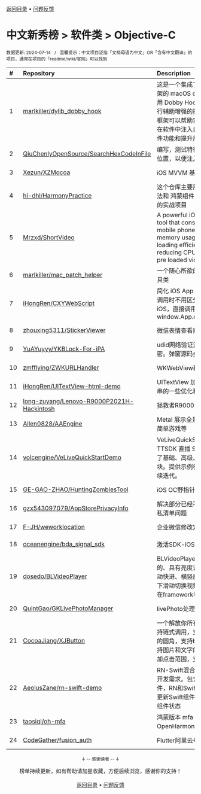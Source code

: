 <a href="https://gitee.com/GrowingGit/GitHub-Chinese-Top-Charts#github中文排行榜">返回目录</a> • <a href="/content/docs/feedback.md">问题反馈</a>

# 中文新秀榜 > 软件类 > Objective-C
<sub>数据更新: 2024-07-14&nbsp;&nbsp;&nbsp;/&nbsp;&nbsp;&nbsp;温馨提示：中文项目泛指「文档母语为中文」OR「含有中文翻译」的项目，通常在项目的「readme/wiki/官网」可以找到</sub>

|#|Repository|Description|Stars|Updated|Created|
|:-|:-|:-|:-|:-|:-|
|1|[marlkiller/dylib_dobby_hook](https://github.com/marlkiller/dylib_dobby_hook)|这是一个集成了 Dobby Hook 框架的 macOS dylib 项目，通过使用 Dobby Hook 框架来对软件进行辅助增强的操作。Dobby Hook 框架可以帮助实现钩子函数，从而在软件中注入自定义代码，拓展软件功能和提升用户体验。|179|2024-07-13|2024-01-14|
|2|[QiuChenlyOpenSource/SearchHexCodeInFile](https://github.com/QiuChenlyOpenSource/SearchHexCodeInFile)|编写，测试特征码在文件中的相对位置，以便注入绝对地址。|51|2024-03-15|2023-10-13|
|3|[Xezun/XZMocoa](https://github.com/Xezun/XZMocoa)|iOS MVVM 基础框架|34|2024-07-09|2023-08-06|
|4|[hi-dhl/HarmonyPractice](https://github.com/hi-dhl/HarmonyPractice)|这个仓库主要用于演示 ArkTS 语法和 鸿蒙组件的使用，以及鸿蒙的实战项目|31|2024-01-28|2024-01-20|
|5|[Mrzxd/ShortVideo](https://github.com/Mrzxd/ShortVideo)|A powerful iOS short video SDK tool that considers various mobile phone performance, memory usage optimization, loading efficiency optimization, reducing CPU usage, optimizing pre loaded videos throug ...|18|2024-03-30|2024-03-26|
|6|[marlkiller/mac_patch_helper](https://github.com/marlkiller/mac_patch_helper)|一个随心所欲的 macOS Patch 工具类|17|2024-07-11|2024-04-09|
|7|[iHongRen/CXYWebScript](https://github.com/iHongRen/CXYWebScript)|简化 iOS App 与 H5 交互，H5在调用时不用区分Android还是iOS，直接调用方法 window.App.onSayHello('Hello')|15|2024-04-30|2024-04-10|
|8|[zhouxing5311/StickerViewer](https://github.com/zhouxing5311/StickerViewer)|微信表情查看器|11|2024-02-28|2024-02-27|
|9|[YuAYuyyy/YKBLock-For-iPA](https://github.com/YuAYuyyy/YKBLock-For-iPA)|udid网络验证源码，后台部分加密。弹窗源码全开源|8|2024-04-15|2024-04-10|
|10|[zmfflying/ZWKURLHandler](https://github.com/zmfflying/ZWKURLHandler)|WKWebView秒开demo|8|2024-04-20|2023-09-12|
|11|[iHongRen/UITextView-html-demo](https://github.com/iHongRen/UITextView-html-demo)|UITextView 加载 HTML 文本字符串的一些优化和注意事项 Demo|5|2024-04-24|2024-04-21|
|12|[long-zuyang/Lenovo-R9000P2021H-Hackintosh](https://github.com/long-zuyang/Lenovo-R9000P2021H-Hackintosh)|拯救者R9000P2021H黑苹果EFI|5|2024-06-19|2024-04-03|
|13|[Allen0828/AAEngine](https://github.com/Allen0828/AAEngine)|Metal 展示全景地图、3D模型、简单游戏等|5|2024-05-12|2024-03-25|
|14|[volcengine/VeLiveQuickStartDemo](https://github.com/volcengine/VeLiveQuickStartDemo)|VeLiveQuickStartDemo 基于 TTSDK 直播 SDK 开发，目前接入了基础、高级、互动三大功能模块。提供示例参考代码，后续会持续迭代。 |5|2024-04-26|2023-07-31|
|15|[GE-GAO-ZHAO/HuntingZombiesTool](https://github.com/GE-GAO-ZHAO/HuntingZombiesTool)|iOS OC野指针扑获工具|4|2024-03-07|2023-12-20|
|16|[gzx543097079/AppStorePrivacyInfo](https://github.com/gzx543097079/AppStorePrivacyInfo)|解决部分已经不在维护的SDK的隐私清单问题|3|2024-05-28|2024-04-29|
|17|[F-JH/weworklocation](https://github.com/F-JH/weworklocation)|企业微信修改定位|3|2024-06-11|2024-03-04|
|18|[oceanengine/bda_signal_sdk](https://github.com/oceanengine/bda_signal_sdk)|激活SDK-iOS|3|2024-04-26|2023-09-12|
|19|[dosedo/BLVideoPlayer](https://github.com/dosedo/BLVideoPlayer)|BLVideoPlayer是一款swift实现的、具有亮度调节、音量调节、拖动快进、横竖屏切换以及竖屏时上下滑动切换视频的功能，代码封装在framework中，方便调用|3|2024-07-04|2023-09-03|
|20|[QuintGao/GKLivePhotoManager](https://github.com/QuintGao/GKLivePhotoManager)|livePhoto处理工具类|2|2024-07-02|2024-06-27|
|21|[CocoaJiang/XJButton](https://github.com/CocoaJiang/XJButton)|一个解放你所有烦恼的Button 支持链式调用，支持渐变+各个方向的圆角，支持block回调事件，支持图片和文字的距离调整，支持增加点击范围，支持内边距|2|2024-06-21|2024-06-19|
|22|[AeolusZane/rn-swift-demo](https://github.com/AeolusZane/rn-swift-demo)|RN-Swift混合开发，覆盖大部分开发需求。包含RN使用Swift组件，RN和Swift组件相互通信，RN更新Swift组件状态、Swift更新RN组件状态|2|2024-04-27|2024-03-20|
|23|[taosiqi/oh-mfa](https://github.com/taosiqi/oh-mfa)|鸿蒙版本 mfa 二次验证码（基于OpenHarmony api10）|2|2024-03-04|2024-02-05|
|24|[CodeGather/fusion_auth](https://github.com/CodeGather/fusion_auth)|Flutter阿里云号码认证的融合认证|2|2024-06-30|2023-11-28|

<div align="center">
    <p><sub>↓ -- 感谢读者 -- ↓</sub></p>
    榜单持续更新，如有帮助请加星收藏，方便后续浏览，感谢你的支持！
</div>

<br/>

<div align="center"><a href="https://gitee.com/GrowingGit/GitHub-Chinese-Top-Charts#github中文排行榜">返回目录</a> • <a href="/content/docs/feedback.md">问题反馈</a></div>
